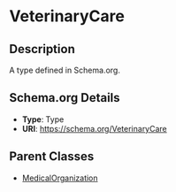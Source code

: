 # VeterinaryCare

## Description
A type defined in Schema.org.

## Schema.org Details
- **Type**: Type
- **URI**: https://schema.org/VeterinaryCare

## Parent Classes
- [MedicalOrganization](../MedicalOrganization.md)

